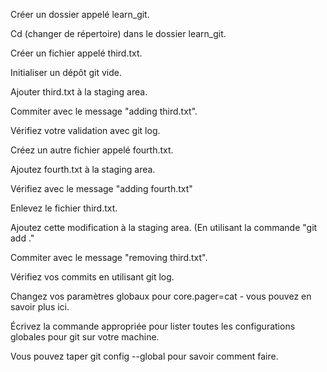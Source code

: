 Créer un dossier appelé learn_git.

Cd (changer de répertoire) dans le dossier learn_git.

Créer un fichier appelé third.txt.

Initialiser un dépôt git vide.

Ajouter third.txt à la staging area.

Commiter avec le message "adding third.txt".

Vérifiez votre validation avec git log.

Créez un autre fichier appelé fourth.txt.

Ajoutez fourth.txt à la staging area.

Vérifiez avec le message "adding fourth.txt"

Enlevez le fichier third.txt.

Ajoutez cette modification à la staging area. (En utilisant la commande "git add ."

Commiter avec le message "removing third.txt".

Vérifiez vos commits en utilisant git log.

Changez vos paramètres globaux pour core.pager=cat - vous pouvez en savoir plus ici.

Écrivez la commande appropriée pour lister toutes les configurations globales pour git sur votre machine.

Vous pouvez taper git config --global pour savoir comment faire.

 
